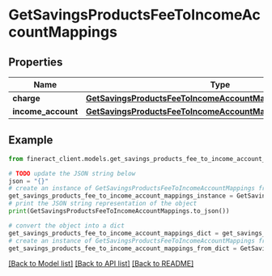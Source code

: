 # GetSavingsProductsFeeToIncomeAccountMappings


## Properties

Name | Type | Description | Notes
------------ | ------------- | ------------- | -------------
**charge** | [**GetSavingsProductsFeeToIncomeAccountMappingsCharge**](GetSavingsProductsFeeToIncomeAccountMappingsCharge.md) |  | [optional] 
**income_account** | [**GetSavingsProductsFeeToIncomeAccountMappingsIncomeAccount**](GetSavingsProductsFeeToIncomeAccountMappingsIncomeAccount.md) |  | [optional] 

## Example

```python
from fineract_client.models.get_savings_products_fee_to_income_account_mappings import GetSavingsProductsFeeToIncomeAccountMappings

# TODO update the JSON string below
json = "{}"
# create an instance of GetSavingsProductsFeeToIncomeAccountMappings from a JSON string
get_savings_products_fee_to_income_account_mappings_instance = GetSavingsProductsFeeToIncomeAccountMappings.from_json(json)
# print the JSON string representation of the object
print(GetSavingsProductsFeeToIncomeAccountMappings.to_json())

# convert the object into a dict
get_savings_products_fee_to_income_account_mappings_dict = get_savings_products_fee_to_income_account_mappings_instance.to_dict()
# create an instance of GetSavingsProductsFeeToIncomeAccountMappings from a dict
get_savings_products_fee_to_income_account_mappings_from_dict = GetSavingsProductsFeeToIncomeAccountMappings.from_dict(get_savings_products_fee_to_income_account_mappings_dict)
```
[[Back to Model list]](../README.md#documentation-for-models) [[Back to API list]](../README.md#documentation-for-api-endpoints) [[Back to README]](../README.md)


